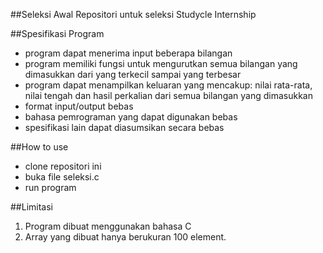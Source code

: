 ##Seleksi Awal
Repositori untuk seleksi Studycle Internship

##Spesifikasi Program
- program dapat menerima input beberapa bilangan
- program memiliki fungsi untuk mengurutkan semua bilangan yang dimasukkan dari yang terkecil sampai yang terbesar
- program dapat menampilkan keluaran yang mencakup: nilai rata-rata, nilai tengah dan hasil perkalian dari semua bilangan yang dimasukkan
- format input/output bebas
- bahasa pemrograman yang dapat digunakan bebas
- spesifikasi lain dapat diasumsikan secara bebas

##How to use
- clone repositori ini
- buka file seleksi.c
- run program

##Limitasi
1. Program dibuat menggunakan bahasa C
2. Array yang dibuat hanya berukuran 100 element.
